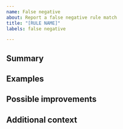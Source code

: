 ```yaml
---
name: False negative
about: Report a false negative rule match
title: "[RULE NAME]"
labels: false negative

---
```


<!--

Have you read capa's Code of Conduct? By filing an Issue, you are expected to comply with it, including treating everyone with respect: https://github.com/fireeye/capa/blob/master/CODE_OF_CONDUCT.md
-->

## Summary

<!-- Rule name and one paragraph explanation of the false negative. -->

## Examples

<!-- If you can, please include a hash for the sample you'd expect capa to match. If you've reverse engineered the sample please also include offsets or any additional information. -->

## Possible improvements

<!-- How can the rule be improved? -->

## Additional context

<!-- Add any other context or screenshots about the false negative here. -->
